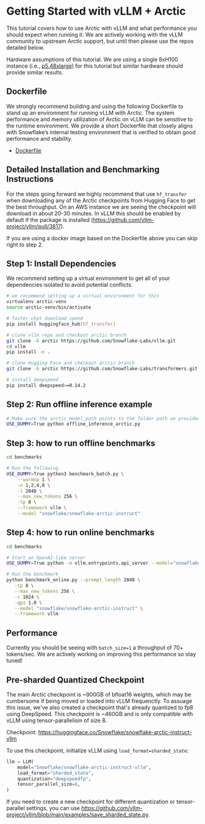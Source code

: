 # Getting Started with vLLM + Arctic
This tutorial covers how to use Arctic with vLLM and what performance you should expect when running it. We are actively 
working with the vLLM community to upstream Arctic support, but until then please use the repos detailed below.

Hardware assumptions of this tutorial. We are using a single 8xH100 instance (i.e., [p5.48xlarge](https://aws.amazon.com/ec2/instance-types/p5/)) 
for this tutorial but similar hardware should provide similar results.

## Dockerfile
We strongly recommend building and using the following Dockerfile to stand up an environment for running vLLM with Arctic. 
The system performance and memory utilization of Arctic on vLLM can be sensitive to the runtime environment. We provide a 
short Dockerfile that closely aligns with Snowflake’s internal testing environment that is verified to obtain good 
performance and stability.

* [Dockerfile](Dockerfile)

## Detailed Installation and Benchmarking Instructions

For the steps going forward we highly recommend that use `hf_transfer` when downloading any of the Arctic checkpoints 
from Hugging Face to get the best throughput. On an AWS instance we are seeing the checkpoint will download in about 20-30 minutes. In vLLM 
this should be enabled by default if the package is installed (https://github.com/vllm-project/vllm/pull/3817).

If you are using a docker image based on the Dockerfile above you can skip right to step 2.

## Step 1: Install Dependencies

We recommend setting up a virtual environment to get all of your dependencies isolated to avoid potential conflicts.

```bash
# we recommend setting up a virtual environment for this
virtualenv arctic-venv
source arctic-venv/bin/activate

# faster ckpt download speed
pip install huggingface_hub[hf_transfer]

# clone vllm repo and checkout arctic branch
git clone -b arctic https://github.com/Snowflake-Labs/vllm.git
cd vllm
pip install -e .

# clone Hugging Face and checkout arctic branch
git clone -b arctic https://github.com/Snowflake-Labs/transformers.git

# install deepspeed
pip install deepspeed>=0.14.2
```

## Step 2: Run offline inference example

```bash
# Make sure the arctic_model_path points to the folder path we provided.
USE_DUMMY=True python offline_inference_arctic.py
```

## Step 3: how to run offline benchmarks

```bash
cd benchmarks

# Run the following
USE_DUMMY=True python3 benchmark_batch.py \
    --warmup 1 \
    -n 1,2,4,8 \
    -l 2048 \
    --max_new_tokens 256 \
    -tp 8 \
    --framework vllm \
    --model "snowflake/snowflake-arctic-instruct"
```

## Step 4: how to run online benchmarks

```bash
cd benchmarks

# Start an OpenAI-like server
USE_DUMMY=True python -m vllm.entrypoints.api_server --model="snowflake/snowflake-arctic-instruct" -tp=8 --quantization deepspeedfp

# Run the benchmark
python benchmark_online.py --prompt_length 2048 \
   -tp 8 \
   --max_new_tokens 256 \
   -c 1024 \
   -qps 1.0 \
   --model "snowflake/snowflake-arctic-instruct" \
   --framework vllm
```

## Performance

Currently you should be seeing with `batch_size=1` a throughput of 70+ tokens/sec. We are actively 
working on improving this performance so stay tuned!

## Pre-sharded Quantized Checkpoint

The main Arctic checkpoint is ~900GB of bfloat16 weights, which may be cumbersome if being moved or loaded into vLLM frequenctly. To assuage this issue, we've also created a checkpoint that's already quantized to fp8 using DeepSpeed. This checkpoint is ~460GB and is only compatible with vLLM using tensor-parallelism of size 8.

Checkpoint: https://huggingface.co/Snowflake/snowflake-arctic-instruct-vllm

To use this checkpoint, initialize vLLM using `load_format=sharded_state`:
```python
llm = LLM(
    model="Snowflake/snowflake-arctic-instruct-vllm",
    load_format="sharded_state",
    quantization="deepspeedfp",
    tensor_parallel_size=8,
)
```

If you need to create a new checkpoint for different quantization or tensor-parallel settings, you can use https://github.com/vllm-project/vllm/blob/main/examples/save_sharded_state.py.